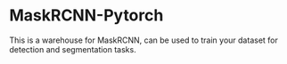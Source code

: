 # MaskRCNN-Pytorch
This is a warehouse for MaskRCNN, can be used to train your dataset for detection and segmentation tasks.
